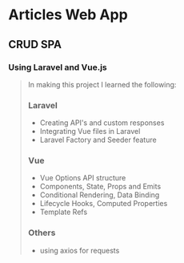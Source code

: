 # Articles Web App

## CRUD SPA

### Using Laravel and Vue.js

> In making this project I learned the following:
> 
> ### Laravel 
> - Creating API's and custom responses 
> - Integrating Vue files in Laravel
> - Laravel Factory and Seeder feature
> ### Vue 
> - Vue Options API structure
> - Components, State, Props and Emits
> - Conditional Rendering, Data Binding 
> - Lifecycle Hooks, Computed Properties
> - Template Refs
>  
> ### Others
> - using axios for requests

